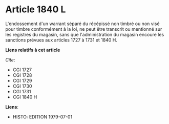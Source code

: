 # Article 1840 L

L'endossement d'un warrant séparé du récépissé non timbré ou non visé pour timbre conformément à la loi, ne peut être
transcrit ou mentionné sur les registres du magasin, sans que l'administration du magasin encoure les sanctions prévues aux
articles 1727 à 1731 et 1840 H.

**Liens relatifs à cet article**

_Cite_:

  - CGI 1727
  - CGI 1728
  - CGI 1729
  - CGI 1730
  - CGI 1731
  - CGI 1840 H

**Liens**:

  - HISTO: EDITION 1979-07-01
